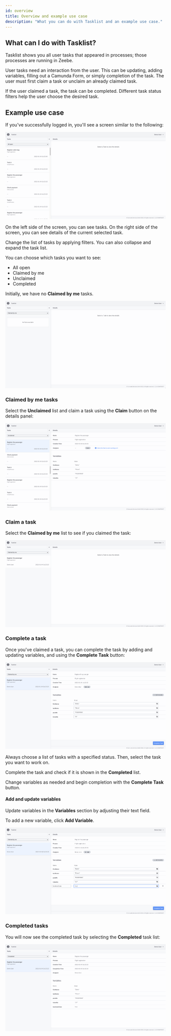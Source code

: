 ```yaml
---
id: overview
title: Overview and example use case
description: "What you can do with Tasklist and an example use case."
---
```


## What can I do with Tasklist?

Tasklist shows you all user tasks that appeared in processes; those processes are running in Zeebe.

User tasks need an interaction from the user. This can be updating, adding variables, filling out a Camunda Form, or simply completion of the task. The user must first claim a task or unclaim an already claimed task.

If the user claimed a task, the task can be completed. Different task status filters help the user choose the desired task.

## Example use case

If you've successfully logged in, you'll see a screen similar to the following:

![tasklist-start-screen](../../img/tasklist-start-screen_light.png)

On the left side of the screen, you can see tasks. On the right side of the screen, you can see details of the current selected task.

Change the list of tasks by applying filters. You can also collapse and expand the task list.

You can choose which tasks you want to see:

- All open
- Claimed by me
- Unclaimed
- Completed

Initially, we have no **Claimed by me** tasks.

![tasklist-claimed-by-me-empty](img/tasklist-claimed-by-me-empty_light.png)

### Claimed by me tasks

Select the **Unclaimed** list and claim a task using the **Claim** button on the details panel:

![tasklist-claim](img/tasklist-claim_light.png)

### Claim a task

Select the **Claimed by me** list to see if you claimed the task:

![tasklist-claimed-by-me-list](img/tasklist-claimed-by-me-list_light.png)

### Complete a task

Once you've claimed a task, you can complete the task by adding and updating variables, and using the **Complete Task** button:

![tasklist-claimed-by-me](img/tasklist-claimed-by-me_light.png)

Always choose a list of tasks with a specified status. Then, select the task you want to work on.

Complete the task and check if it is shown in the **Completed** list.

Change variables as needed and begin completion with the **Complete Task** button.

#### Add and update variables

Update variables in the **Variables** section by adjusting their text field.

To add a new variable, click **Add Variable**.

![tasklist-complete-task](img/tasklist-complete-task_light.png)

### Completed tasks

You will now see the completed task by selecting the **Completed** task list:

![tasklist-task-completed](img/tasklist-task-completed_light.png)
